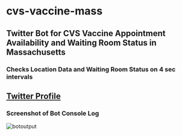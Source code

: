 # cvs-vaccine-mass
## Twitter Bot for CVS Vaccine Appointment Availability and Waiting Room Status in Massachusetts
### Checks Location Data and Waiting Room Status on 4 sec intervals
## [Twitter Profile](http://www.twitter.com/MASS_VAX)

### Screenshot of Bot Console Log
![botoutput](https://user-images.githubusercontent.com/55890162/110277887-28c07e00-7fa4-11eb-909f-ddee79c46cc6.jpg)

